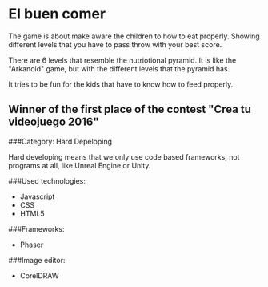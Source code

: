 # El buen comer

The game is about make aware the children to how to eat properly. Showing different levels that you have to pass throw with your best score.

There are 6 levels that resemble the nutriotional pyramid. It is like the "Arkanoid" game, but with the different levels that the pyramid has.

It tries to be fun for the kids that have to know how to feed properly.

## Winner of the first place of the contest "Crea tu videojuego 2016"

###Category: Hard Depeloping

Hard developing means that we only use code based frameworks, not programs at all, like Unreal Engine or Unity.

###Used technologies:
* Javascript
* CSS
* HTML5

###Frameworks:
* Phaser

###Image editor:
* CorelDRAW

